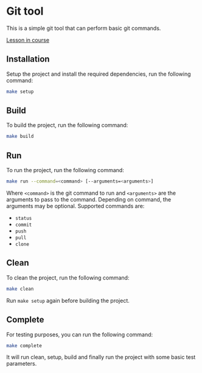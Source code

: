 # Git tool

This is a simple git tool that can perform basic git commands.

[Lesson in course](https://codedeviate.github.io/aicollection/go-tools-git-tool.html)

## Installation

Setup the project and install the required dependencies, run the following command:

```bash
make setup
```

## Build

To build the project, run the following command:

```bash
make build
```

## Run

To run the project, run the following command:

```bash
make run --command=<command> [--arguments=<arguments>]
```

Where `<command>` is the git command to run and `<arguments>` are the arguments to pass to the command. Depending on command, the arguments may be optional.
Supported commands are:
- `status`
- `commit`
- `push`
- `pull`
- `clone`

## Clean

To clean the project, run the following command:

```bash
make clean
```

Run `make setup` again before building the project.

## Complete

For testing purposes, you can run the following command:

```bash
make complete
```

It will run clean, setup, build and finally run the project with some basic test parameters.
